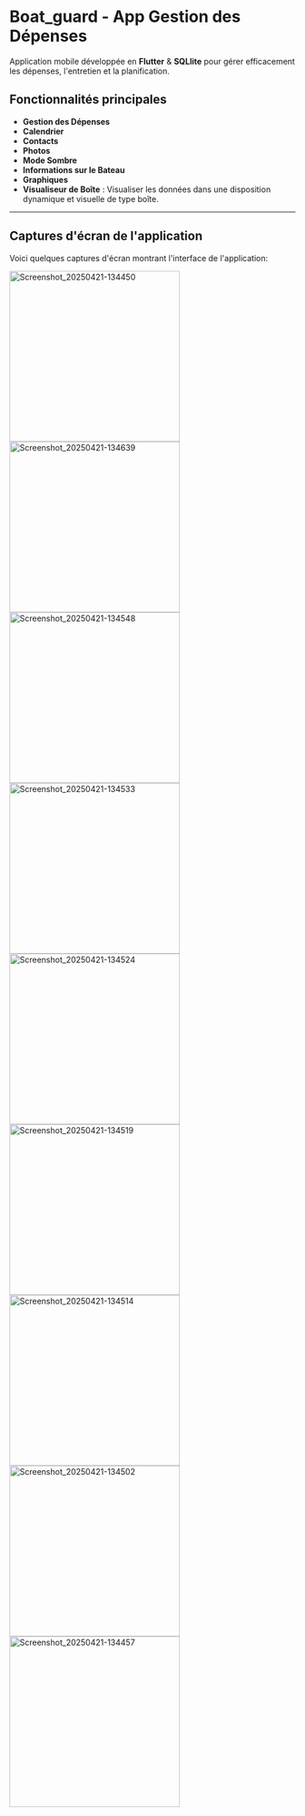 # Boat_guard - App Gestion des Dépenses

Application mobile développée en **Flutter** & **SQLlite** pour gérer efficacement les dépenses, l'entretien et la planification.

## Fonctionnalités principales

- **Gestion des Dépenses**
- **Calendrier**
- **Contacts**
- **Photos**
- **Mode Sombre**
- **Informations sur le Bateau**
- **Graphiques**
- **Visualiseur de Boîte** : Visualiser les données dans une disposition dynamique et visuelle de type boîte.

---

## Captures d'écran de l'application

Voici quelques captures d'écran montrant l'interface de l'application:

<img src="https://github.com/user-attachments/assets/97729d64-d658-45fd-91c5-c30af7e336d1" alt="Screenshot_20250421-134450" width="300"/>

<img src="https://github.com/user-attachments/assets/da7534c7-eb1e-4c1b-a36f-c9ae9b0d4e23" alt="Screenshot_20250421-134639" width="300"/>


<img src="https://github.com/user-attachments/assets/8923eb10-9423-4910-8be3-382c72a19b7f" alt="Screenshot_20250421-134548" width="300"/>


<img src="https://github.com/user-attachments/assets/608b2418-6574-48d7-b51d-db0c04f30d20" alt="Screenshot_20250421-134533" width="300"/>


<img src="https://github.com/user-attachments/assets/eac342e4-7431-40d1-8a17-cec2136a6e15" alt="Screenshot_20250421-134524" width="300"/>


<img src="https://github.com/user-attachments/assets/bb6bedc0-bb86-4124-82e3-d55704bd3c27" alt="Screenshot_20250421-134519" width="300"/>

<img src="https://github.com/user-attachments/assets/7c33ddf3-bf0a-4bdb-827a-06596d1319e4" alt="Screenshot_20250421-134514" width="300"/>

<img src="https://github.com/user-attachments/assets/286d5657-6afe-40ad-9073-634b0551d919" alt="Screenshot_20250421-134502" width="300"/>


<img src="https://github.com/user-attachments/assets/5305130d-95f4-4a98-a692-6b25049c7199" alt="Screenshot_20250421-134457" width="300"/>
